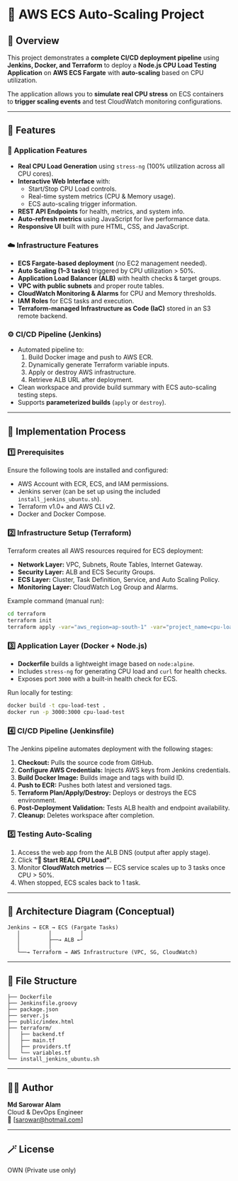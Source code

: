# 🚀 AWS ECS Auto-Scaling Project

## 📘 Overview

This project demonstrates a **complete CI/CD deployment pipeline** using **Jenkins, Docker, and Terraform** to deploy a **Node.js CPU Load Testing Application** on **AWS ECS Fargate** with **auto-scaling** based on CPU utilization.

The application allows you to **simulate real CPU stress** on ECS containers to **trigger scaling events** and test CloudWatch monitoring configurations.

---

## 🌟 Features

### 🧠 Application Features
- **Real CPU Load Generation** using `stress-ng` (100% utilization across all CPU cores).
- **Interactive Web Interface** with:
  - Start/Stop CPU Load controls.
  - Real-time system metrics (CPU & Memory usage).
  - ECS auto-scaling trigger information.
- **REST API Endpoints** for health, metrics, and system info.
- **Auto-refresh metrics** using JavaScript for live performance data.
- **Responsive UI** built with pure HTML, CSS, and JavaScript.

### ☁️ Infrastructure Features
- **ECS Fargate-based deployment** (no EC2 management needed).
- **Auto Scaling (1–3 tasks)** triggered by CPU utilization > 50%.
- **Application Load Balancer (ALB)** with health checks & target groups.
- **VPC with public subnets** and proper route tables.
- **CloudWatch Monitoring & Alarms** for CPU and Memory thresholds.
- **IAM Roles** for ECS tasks and execution.
- **Terraform-managed Infrastructure as Code (IaC)** stored in an S3 remote backend.

### ⚙️ CI/CD Pipeline (Jenkins)
- Automated pipeline to:
  1. Build Docker image and push to AWS ECR.
  2. Dynamically generate Terraform variable inputs.
  3. Apply or destroy AWS infrastructure.
  4. Retrieve ALB URL after deployment.
- Clean workspace and provide build summary with ECS auto-scaling testing steps.
- Supports **parameterized builds** (`apply` or `destroy`).

---

## 🧩 Implementation Process

### 1️⃣ Prerequisites
Ensure the following tools are installed and configured:
- AWS Account with ECR, ECS, and IAM permissions.
- Jenkins server (can be set up using the included `install_jenkins_ubuntu.sh`).
- Terraform v1.0+ and AWS CLI v2.
- Docker and Docker Compose.

### 2️⃣ Infrastructure Setup (Terraform)
Terraform creates all AWS resources required for ECS deployment:
- **Network Layer:** VPC, Subnets, Route Tables, Internet Gateway.
- **Security Layer:** ALB and ECS Security Groups.
- **ECS Layer:** Cluster, Task Definition, Service, and Auto Scaling Policy.
- **Monitoring Layer:** CloudWatch Log Group and Alarms.

Example command (manual run):
```bash
cd terraform
terraform init
terraform apply -var="aws_region=ap-south-1" -var="project_name=cpu-load-test" -var="ecr_image_url=<ECR_IMAGE_URL>" -auto-approve
```

### 3️⃣ Application Layer (Docker + Node.js)
- **Dockerfile** builds a lightweight image based on `node:alpine`.
- Includes `stress-ng` for generating CPU load and `curl` for health checks.
- Exposes port `3000` with a built-in health check for ECS.

Run locally for testing:
```bash
docker build -t cpu-load-test .
docker run -p 3000:3000 cpu-load-test
```

### 4️⃣ CI/CD Pipeline (Jenkinsfile)
The Jenkins pipeline automates deployment with the following stages:
1. **Checkout:** Pulls the source code from GitHub.
2. **Configure AWS Credentials:** Injects AWS keys from Jenkins credentials.
3. **Build Docker Image:** Builds image and tags with build ID.
4. **Push to ECR:** Pushes both latest and versioned tags.
5. **Terraform Plan/Apply/Destroy:** Deploys or destroys the ECS environment.
6. **Post-Deployment Validation:** Tests ALB health and endpoint availability.
7. **Cleanup:** Deletes workspace after completion.

### 5️⃣ Testing Auto-Scaling
1. Access the web app from the ALB DNS (output after apply stage).
2. Click **“🚀 Start REAL CPU Load”**.
3. Monitor **CloudWatch metrics** — ECS service scales up to 3 tasks once CPU > 50%.
4. When stopped, ECS scales back to 1 task.

---

## 🧠 Architecture Diagram (Conceptual)

```
Jenkins → ECR → ECS (Fargate Tasks)
   │         │         │
   │         ├──→ ALB ←┘
   │         │
   └──→ Terraform → AWS Infrastructure (VPC, SG, CloudWatch)
```

---

## 🧰 File Structure
```
├── Dockerfile
├── Jenkinsfile.groovy
├── package.json
├── server.js
├── public/index.html
├── terraform/
│   ├── backend.tf
│   ├── main.tf
│   ├── providers.tf
│   └── variables.tf
└── install_jenkins_ubuntu.sh
```

---

## 🧑‍💻 Author
**Md Sarowar Alam**  
Cloud & DevOps Engineer  
📧 [sarowar@hotmail.com]

---

## 🪄 License
OWN (Private use only)
